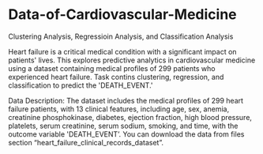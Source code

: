 # Data-of-Cardiovascular-Medicine
 Clustering Analysis, Regressioin Analysis, and Classification Analysis 
 
Heart failure is a critical medical condition with a significant impact on patients' lives. This explores predictive analytics in cardiovascular medicine using a dataset containing medical profiles of 299 patients who experienced heart failure. Task contins clustering, regression, and classification to predict the 'DEATH_EVENT.'

Data Description: The dataset includes the medical profiles of 299 heart failure patients, with 13 clinical features, including age, sex, anemia, creatinine phosphokinase, diabetes, ejection fraction, high blood pressure, platelets, serum creatinine, serum sodium, smoking, and time, with the outcome variable 'DEATH_EVENT’. You can download the data from files section “heart_failure_clinical_records_dataset”.
